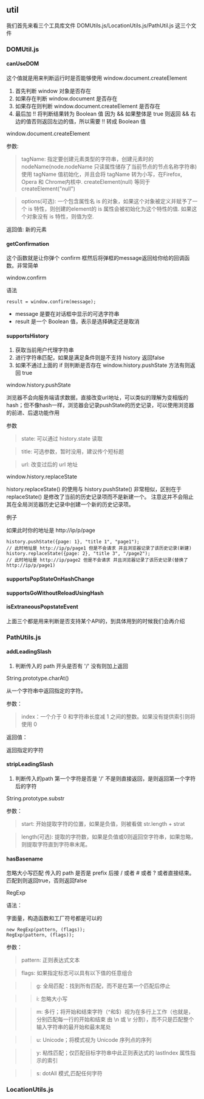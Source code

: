 ## util
我们首先来看三个工具库文件 DOMUtils.js/LocationUtils.js/PathUtil.js 这三个文件
### DOMUtil.js
#### canUseDOM
这个值就是用来判断运行时是否能够使用 window.document.createElement
1. 首先判断 window 对象是否存在
2. 如果存在判断 window.document 是否存在
3. 如果存在则判断 window.document.createElement 是否存在
4. 最后加 !! 将判断结果转为 Boolean 值 因为 && 如果整体是 true 则返回 && 右边的值否则返回左边的值，所以需要 !! 转成 Boolean 值

window.document.createElement

参数: 

> tagName: 指定要创建元素类型的字符串，创建元素时的 nodeName(node.nodeName 只读属性储存了当前节点的节点名称字符串) 使用 tagName 值初始化，并且会将 tagName 转为小写，在Firefox, Opera 和 Chrome内核中. createElement(null) 等同于 createElement("null")

> options(可选): 一个包含属性名 is 的对象，如果这个对象被定义并赋予了一个 is 特性，则创建的element的 is 属性会被初始化为这个特性的值. 如果这个对象没有 is 特性，则值为空.

返回值: 新的元素
#### getConfirmation
这个函数就是让你弹个 confirm 框然后将弹框的message返回给你给的回调函数。非常简单

window.confirm

语法
```
result = window.confirm(message);
```
- message 是要在对话框中显示的可选字符串
- result 是一个 Boolean 值，表示是选择确定还是取消
#### supportsHistory
1. 获取当前用户代理字符串
2. 进行字符串匹配，如果是满足条件则是不支持 history 返回false
3. 如果不通过上面的 if 则判断是否存在 window.history.pushState 方法有则返回 true

window.history.pushState

浏览器不会向服务端请求数据，直接改变url地址，可以类似的理解为变相版的hash；但不像hash一样，浏览器会记录pushState的历史记录，可以使用浏览器的前进、后退功能作用

参数

> state: 可以通过 history.state 读取

> title: 可选参数，暂时没用，建议传个短标题

> url: 改变过后的 url 地址

window.history.replaceState

history.replaceState() 的使用与 history.pushState() 非常相似，区别在于  replaceState()  是修改了当前的历史记录项而不是新建一个。 注意这并不会阻止其在全局浏览器历史记录中创建一个新的历史记录项。

例子

如果此时你的地址是 http://ip/p/page
```
history.pushState({page: 1}, "title 1", "page1");
// 此时地址是 http://ip/p/page1 但是不会请求 并且浏览器记录了该历史记录(新建)
history.replaceState({page: 2}, "title 3", "/page2");
// 此时地址是 http://ip/page2 但是不会请求 并且浏览器记录了该历史记录(替换了http://ip/p/page1)
```
#### supportsPopStateOnHashChange
#### supportsGoWithoutReloadUsingHash
#### isExtraneousPopstateEvent
上面三个都是用来判断是否支持某个API的，到具体用到的时候我们会再介绍
### PathUtils.js
#### addLeadingSlash

1. 判断传入的 path 开头是否有 '/' 没有则加上返回

String.prototype.charAt()

从一个字符串中返回指定的字符。

参数：

> index：一个介于 0 和字符串长度减 1 之间的整数。如果没有提供索引则将使用 0

返回值：

返回指定的字符
#### stripLeadingSlash
1. 判断传入的path 第一个字符是否是 '/' 不是则直接返回，是则返回第一个字符后的字符

String.prototype.substr

参数：

> start: 开始提取字符的位置，如果是负值，则被看做 str.length + strat

> length(可选): 提取的字符数，如果是负值或0则返回空字符串，如果忽略，则提取字符直到字符串末尾。

#### hasBasename
忽略大小写匹配 传入的 path 是否是 prefix 后接 / 或者 # 或者 ? 或者直接结束。匹配到则返回true，否则返回false

RegExp

语法：

字面量，构造函数和工厂符号都是可以的
```
new RegExp(pattern, (flags));
RegExp(pattern, (flags));
```

参数：

> pattern: 正则表达式文本

> flags: 如果指定标志可以具有以下值的任意组合

>> g: 全局匹配：找到所有匹配，而不是在第一个匹配后停止

>> i: 忽略大小写

>> m: 多行；将开始和结束字符（^和$）视为在多行上工作（也就是，分别匹配每一行的开始和结束 由 \n 或 \r 分割），而不只是匹配整个输入字符串的最开始和最末尾处

>> u: Unicode；将模式视为 Unicode 序列点的序列

>> y: 粘性匹配；仅匹配目标字符串中此正则表达式的 lastIndex 属性指示的索引

>> s: dotAll 模式,匹配任何字符

### LocationUtils.js
